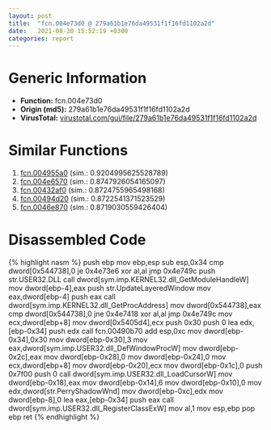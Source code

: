 ```yaml
---
layout: post
title:  "fcn.004e73d0 @ 279a61b1e76da49531f1f16fd1102a2d"
date:   2021-08-30 15:52:19 +0300
categories: report
---
```


# Generic Information
- **Function:** fcn.004e73d0
- **Origin (md5):** 279a61b1e76da49531f1f16fd1102a2d
- **VirusTotal:** [virustotal.com/gui/file/279a61b1e76da49531f1f16fd1102a2d][virustotal_ref]



# Similar Functions

1. [fcn.004955a0][similar_1_ref] (sim.: 0.9204995625528789)
2. [fcn.004e6570][similar_2_ref] (sim.: 0.8747926054165097)
3. [fcn.00432af0][similar_3_ref] (sim.: 0.8724755965498168)
4. [fcn.00494d20][similar_4_ref] (sim.: 0.8722541371523529)
5. [fcn.0046e870][similar_5_ref] (sim.: 0.8719030559426404)


# Disassembled Code

{% highlight nasm %}
push ebp
mov ebp,esp
sub esp,0x34
cmp dword[0x544738],0
je 0x4e73e6
xor al,al
jmp 0x4e749c
push str.USER32.DLL
call dword[sym.imp.KERNEL32.dll_GetModuleHandleW]
mov dword[ebp-4],eax
push str.UpdateLayeredWindow
mov eax,dword[ebp-4]
push eax
call dword[sym.imp.KERNEL32.dll_GetProcAddress]
mov dword[0x544738],eax
cmp dword[0x544738],0
jne 0x4e7418
xor al,al
jmp 0x4e749c
mov ecx,dword[ebp+8]
mov dword[0x5405d4],ecx
push 0x30
push 0
lea edx,[ebp-0x34]
push edx
call fcn.00490b70
add esp,0xc
mov dword[ebp-0x34],0x30
mov dword[ebp-0x30],3
mov eax,dword[sym.imp.USER32.dll_DefWindowProcW]
mov dword[ebp-0x2c],eax
mov dword[ebp-0x28],0
mov dword[ebp-0x24],0
mov ecx,dword[ebp+8]
mov dword[ebp-0x20],ecx
mov dword[ebp-0x1c],0
push 0x7f00
push 0
call dword[sym.imp.USER32.dll_LoadCursorW]
mov dword[ebp-0x18],eax
mov dword[ebp-0x14],6
mov dword[ebp-0x10],0
mov edx,dword[str.PerryShadowWnd]
mov dword[ebp-0xc],edx
mov dword[ebp-8],0
lea eax,[ebp-0x34]
push eax
call dword[sym.imp.USER32.dll_RegisterClassExW]
mov al,1
mov esp,ebp
pop ebp
ret 
{% endhighlight %}


[similar_1_ref]: /report/fcn.004955a0@289859175c221b107317af7727d26c17
[similar_2_ref]: /report/fcn.004e6570@279a61b1e76da49531f1f16fd1102a2d
[similar_3_ref]: /report/fcn.00432af0@279a61b1e76da49531f1f16fd1102a2d
[similar_4_ref]: /report/fcn.00494d20@289859175c221b107317af7727d26c17
[similar_5_ref]: /report/fcn.0046e870@c60344b51fa39a329b92557d24ff7670
[virustotal_ref]: https://www.virustotal.com/gui/file/279a61b1e76da49531f1f16fd1102a2d